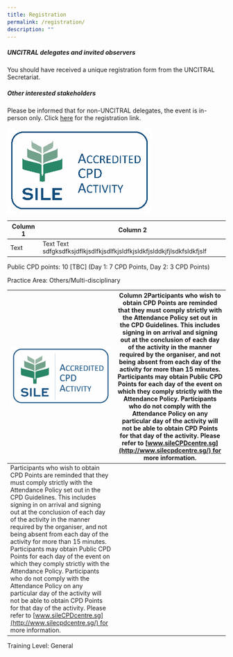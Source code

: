 ```yaml
---
title: Registration
permalink: /registration/
description: ""
---
```

##### **UNCITRAL delegates and invited observers**

You should have received a unique registration form from the UNCITRAL Secretariat.

##### **Other interested stakeholders**
Please be informed that for non-UNCITRAL delegates, the event is in-person only. Click [here](https://form.gov.sg/64a7bcccb768410012034100) for the registration link.

![](/images/sile33.png)

| Column 1 | Column 2 |
| -------- | -------- |
| Text     | Text      Text sdfgksdfksjdflkjsdlfkjsdlfkjsldfkjsldkfjslddkjfjlsdkfsldkfjslf     |



 Public CPD points: 10 \[TBC\] (Day 1: 7 CPD Points, Day 2: 3 CPD Points)

Practice Area: Others/Multi-disciplinary


| ![](/images/sile11.png)| Column 2Participants who wish to obtain CPD Points are reminded that they must comply strictly with the Attendance Policy set out in the CPD Guidelines. This includes signing in on arrival and signing out at the conclusion of each day of the activity in the manner required by the organiser, and not being absent from each day of the activity for more than 15 minutes. Participants may obtain Public CPD Points for each day of the event on which they comply strictly with the Attendance Policy. Participants who do not comply with the Attendance Policy on any particular day of the activity will not be able to obtain CPD Points for that day of the activity. Please refer to [www.sileCPDcentre.sg](http://www.silecpdcentre.sg/) for more information. |
| -------- | -------- |
| Participants who wish to obtain CPD Points are reminded that they must comply strictly with the Attendance Policy set out in the CPD Guidelines. This includes signing in on arrival and signing out at the conclusion of each day of the activity in the manner required by the organiser, and not being absent from each day of the activity for more than 15 minutes. Participants may obtain Public CPD Points for each day of the event on which they comply strictly with the Attendance Policy. Participants who do not comply with the Attendance Policy on any particular day of the activity will not be able to obtain CPD Points for that day of the activity. Please refer to [www.sileCPDcentre.sg](http://www.silecpdcentre.sg/) for more information.     |

Training Level: General